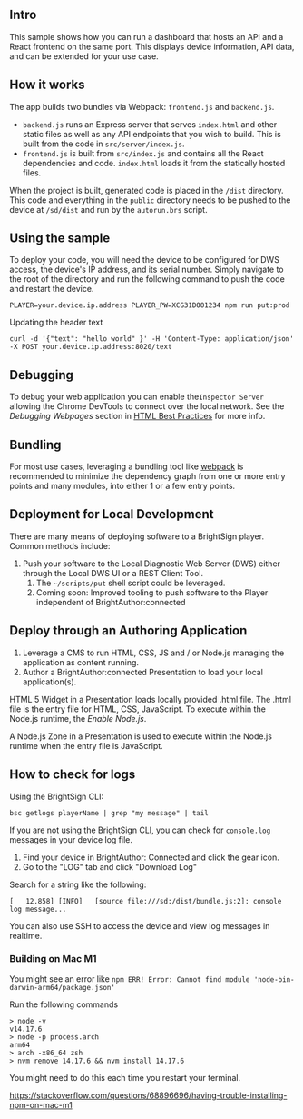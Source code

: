 ## Intro

This sample shows how you can run a dashboard that hosts an API and a React frontend on the same port. This displays device information, API data, and can be extended for your use case.

## How it works

The app builds two bundles via Webpack: `frontend.js` and `backend.js`.

-   `backend.js` runs an Express server that serves `index.html` and other static files as well as any API endpoints that you wish to build. This is built from the code in `src/server/index.js`.
-   `frontend.js` is built from `src/index.js` and contains all the React dependencies and code. `index.html` loads it from the statically hosted files.

When the project is built, generated code is placed in the `/dist` directory. This code and everything in the `public` directory needs to be pushed to the device at `/sd/dist` and run by the `autorun.brs` script.

## Using the sample

To deploy your code, you will need the device to be configured for DWS access, the device's IP address, and its serial number. Simply navigate to the root of the directory and run the following command to push the code and restart the device.

```
PLAYER=your.device.ip.address PLAYER_PW=XCG31D001234 npm run put:prod
```

Updating the header text

```
curl -d '{"text": "hello world" }' -H 'Content-Type: application/json' -X POST your.device.ip.address:8020/text
```

## Debugging

To debug your web application you can enable the`Inspector Server` allowing the Chrome DevTools to connect over the local network. See the _Debugging Webpages_ section in [HTML Best Practices](https://brightsign.atlassian.net/wiki/x/ngIYFg) for more info.

## Bundling

For most use cases, leveraging a bundling tool like [webpack](https://webpack.js.org/) is recommended to minimize the dependency graph from one or more entry points and many modules, into either 1 or a few entry points.

## Deployment for Local Development

There are many means of deploying software to a BrightSign player. Common methods include:

1. Push your software to the Local Diagnostic Web Server (DWS) either through the Local DWS UI or a REST Client Tool.
    1. The `~/scripts/put` shell script could be leveraged.
    2. Coming soon: Improved tooling to push software to the Player independent of BrightAuthor:connected

## Deploy through an Authoring Application

1. Leverage a CMS to run HTML, CSS, JS and / or Node.js managing the application as content running.
2. Author a BrightAuthor:connected Presentation to load your local application(s).

HTML 5 Widget in a Presentation loads locally provided .html file. The .html file is the entry file for HTML, CSS, JavaScript. To execute within the Node.js runtime, the _Enable Node.js_.

A Node.js Zone in a Presentation is used to execute within the Node.js runtime when the entry file is JavaScript.

## How to check for logs

Using the BrightSign CLI:

```
bsc getlogs playerName | grep "my message" | tail
```

If you are not using the BrightSign CLI, you can check for `console.log` messages in your device log file.

1. Find your device in BrightAuthor: Connected and click the gear icon.
2. Go to the "LOG" tab and click "Download Log"

Search for a string like the following:

`[   12.858] [INFO]   [source file:///sd:/dist/bundle.js:2]: console log message...`

You can also use SSH to access the device and view log messages in realtime.

### Building on Mac M1

You might see an error like `npm ERR! Error: Cannot find module 'node-bin-darwin-arm64/package.json'`

Run the following commands

```
> node -v
v14.17.6
> node -p process.arch
arm64
> arch -x86_64 zsh
> nvm remove 14.17.6 && nvm install 14.17.6
```

You might need to do this each time you restart your terminal.

https://stackoverflow.com/questions/68896696/having-trouble-installing-npm-on-mac-m1

